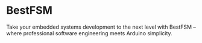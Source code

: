 # BestFSM
Take your embedded systems development to the next level with BestFSM – where professional software engineering meets Arduino simplicity.
